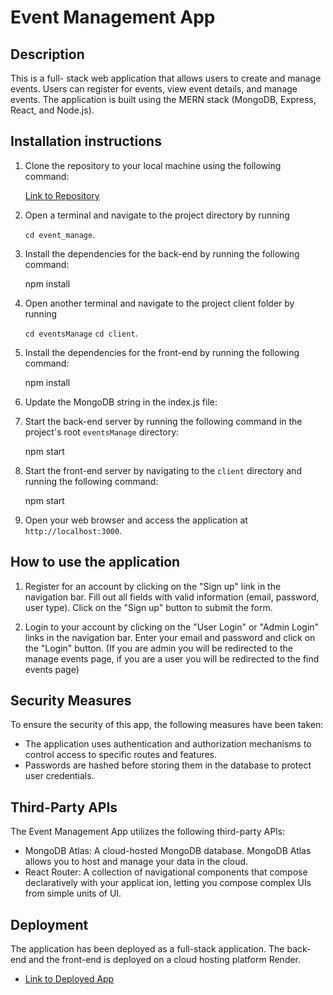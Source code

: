 # Event Management App

## Description

This is a full- stack web application that allows users to create and manage events. Users can register for events, view event details, and manage events. The application is built using the MERN stack (MongoDB, Express, React, and Node.js).

## Installation instructions

1. Clone the repository to your local machine using the following command:

      [Link to Repository](https://github.com/Keeks87/eventsManage)

2. Open a terminal and navigate to the project directory by running

   `cd event_manage`.

3. Install the dependencies for the back-end by running the following command:

   npm install

4. Open another terminal and navigate to the project client folder by running

   `cd eventsManage`
   `cd client`.

5. Install the dependencies for the front-end by running the following command:

   npm install

6. Update the MongoDB string in the index.js file:

7. Start the back-end server by running the following command in the project's root `eventsManage` directory:

   npm start

8. Start the front-end server by navigating to the `client` directory and running the following command:

   npm start

9. Open your web browser and access the application at `http://localhost:3000`.

## How to use the application

1. Register for an account by clicking on the "Sign up" link in the navigation bar. Fill out all fields with valid information (email, password, user type). Click on the "Sign up" button to submit the form.

2. Login to your account by clicking on the "User Login" or "Admin Login" links in the navigation bar. Enter your email and password and click on the "Login" button. (If you are admin you will be redirected to the manage events page, if you are a user you will be redirected to the find events page)

## Security Measures

To ensure the security of this app, the following measures have been taken:

- The application uses authentication and authorization mechanisms to control access to specific routes and features.
- Passwords are hashed before storing them in the database to protect user credentials.

## Third-Party APIs

The Event Management App utilizes the following third-party APIs:

- MongoDB Atlas: A cloud-hosted MongoDB database. MongoDB Atlas allows you to host and manage your data in the cloud.
- React Router: A collection of navigational components that compose declaratively with your applicat ion, letting you compose complex UIs from simple units of UI.

## Deployment

The application has been deployed as a full-stack application. The back-end and the front-end is deployed on a cloud hosting platform Render.

- [Link to Deployed App](https://eventsmanage-front.onrender.com/)
